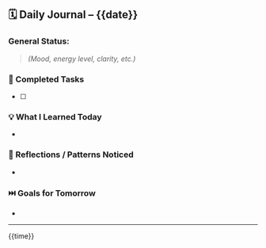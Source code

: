 ## 🗓️ Daily Journal – {{date}}

### General Status:
> _(Mood, energy level, clarity, etc.)_

### 🔧 Completed Tasks
- [ ] 

### 💡 What I Learned Today
- 

### 🧠 Reflections / Patterns Noticed
- 

### ⏭️ Goals for Tomorrow
- 

---
{{time}}